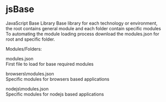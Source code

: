 # jsBase
JavaScript Base Library
Base library for each technology or environment, the root contains general module and each folder contain specific modules
To automating the module loading process download the modules.json for root and specific folder.

Modules/Folders:

modules.json       
    First file to load for base required modules
    
browsers\modules.json             
    Specific modules for browsers based applications

nodejs\modules.json             
    Specific modules for nodejs based applications


